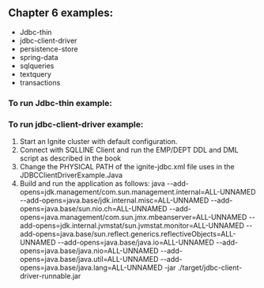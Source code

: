 ## Chapter 6 examples:

- Jdbc-thin
- jdbc-client-driver
- persistence-store
- spring-data
- sqlqueries
- textquery
- transactions

### To run Jdbc-thin example:


### To run jdbc-client-driver example:
1) Start an Ignite cluster with default configuration.
2) Connect with SQLLINE Client and run the EMP/DEPT DDL and DML script as described in the book
3) Change the PHYSICAL PATH of the ignite-jdbc.xml file uses in the JDBCClientDriverExample.Java
4) Build and run the application as follows: java --add-opens=jdk.management/com.sun.management.internal=ALL-UNNAMED --add-opens=java.base/jdk.internal.misc=ALL-UNNAMED --add-opens=java.base/sun.nio.ch=ALL-UNNAMED --add-opens=java.management/com.sun.jmx.mbeanserver=ALL-UNNAMED --add-opens=jdk.internal.jvmstat/sun.jvmstat.monitor=ALL-UNNAMED --add-opens=java.base/sun.reflect.generics.reflectiveObjects=ALL-UNNAMED --add-opens=java.base/java.io=ALL-UNNAMED --add-opens=java.base/java.nio=ALL-UNNAMED --add-opens=java.base/java.util=ALL-UNNAMED --add-opens=java.base/java.lang=ALL-UNNAMED -jar ./target/jdbc-client-driver-runnable.jar